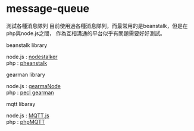 message-queue
=============

測試各種消息隊列
目前使用過各種消息隊列，而最常用的是beanstalk，但是在php與node.js之間，
作為互相溝通的平台似乎有問題需要好好測試。


beanstalk library

node.js : [nodestalker]  
php : [pheanstalk]


[nodestalker]:https://github.com/pascalopitz/nodestalker
[pheanstalk]: https://github.com/pda/pheanstalk/ 

gearman library

node.js : [gearmaNode]  
php : [pecl gearman]


[gearmaNode]:https://github.com/veny/GearmaNode
[pecl gearman]:http://pecl.php.net/package/gearman



mqtt libaray 

node.js : [MQTT.js]  
php : [phpMQTT]  

[MQTT.js]: https://github.com/adamvr/MQTT.js
[phpMQTT]: https://github.com/bluerhinos/phpMQTT
